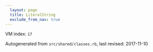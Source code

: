 ```yaml
---
  layout: page
  title: LiteralString
  exclude_from_nav: true
---
```


VM index: `17`

Autogenerated from `src/shared/classes.rb`, last revised: 2017-11-10